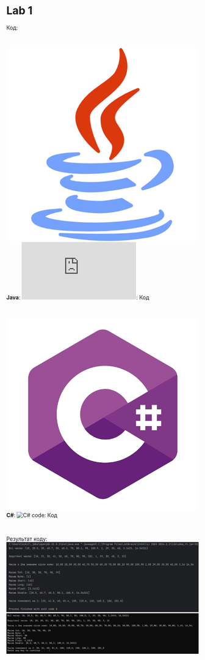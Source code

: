 # Lab 1

Код:

<br>

![Java icon](/img/icons/java_icon.png) **Java**: ![java code](https://github.com/Nikkkt/OOP-KPI-Labs/blob/main/Lab1/Lab1%20Java/src/NumberOperations.java): Код

<br>

![C# icon](/img/icons/csharp_icon.png) **C#**: ![C# code](https://github.com/Nikkkt/OOP-KPI-Labs/blob/main/Lab1/Lab1%20C%23/NumberOperations.cs): Код

<br>

Результат коду:
![Java](/img/lab1_java.png)
![C#](/img/lab1_csharp.png)
